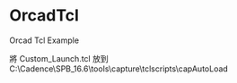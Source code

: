 # OrcadTcl
Orcad Tcl Example

將 Custom_Launch.tcl 放到 C:\Cadence\SPB_16.6\tools\capture\tclscripts\capAutoLoad
